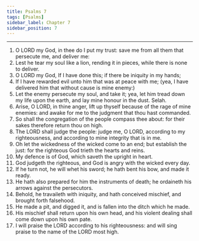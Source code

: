 ```yaml
---
title: Psalms 7
tags: [Psalms]
sidebar_label: Chapter 7
sidebar_position: 7
---
```


---
1. O LORD my God, in thee do I put my trust: save me from all them that persecute me, and deliver me:
2. Lest he tear my soul like a lion, rending it in pieces, while there is none to deliver.
3. O LORD my God, If I have done this; if there be iniquity in my hands;
4. If I have rewarded evil unto him that was at peace with me; (yea, I have delivered him that without cause is mine enemy:)
5. Let the enemy persecute my soul, and take it; yea, let him tread down my life upon the earth, and lay mine honour in the dust. Selah.
6. Arise, O LORD, in thine anger, lift up thyself because of the rage of mine enemies: and awake for me to the judgment that thou hast commanded.
7. So shall the congregation of the people compass thee about: for their sakes therefore return thou on high.
8. The LORD shall judge the people: judge me, O LORD, according to my righteousness, and according to mine integrity that is in me.
9. Oh let the wickedness of the wicked come to an end; but establish the just: for the righteous God trieth the hearts and reins.
10. My defence is of God, which saveth the upright in heart.
11. God judgeth the righteous, and God is angry with the wicked every day.
12. If he turn not, he will whet his sword; he hath bent his bow, and made it ready.
13. He hath also prepared for him the instruments of death; he ordaineth his arrows against the persecutors.
14. Behold, he travaileth with iniquity, and hath conceived mischief, and brought forth falsehood.
15. He made a pit, and digged it, and is fallen into the ditch which he made.
16. His mischief shall return upon his own head, and his violent dealing shall come down upon his own pate.
17. I will praise the LORD according to his righteousness: and will sing praise to the name of the LORD most high.